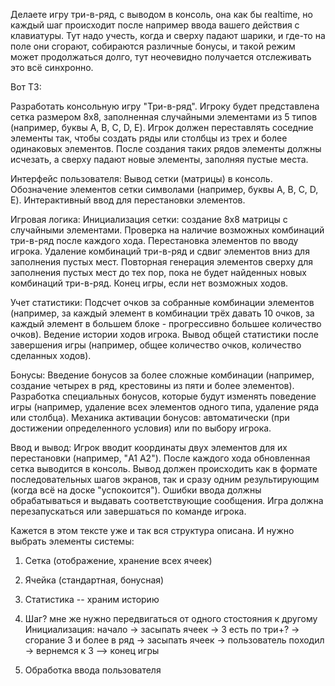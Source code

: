 Делаете игру три-в-ряд, с выводом в консоль, она как бы realtime, но каждый шаг происходит после например ввода вашего действия с клавиатуры. Тут надо учесть, когда и сверху падают шарики, и где-то на поле они сгорают, собираются различные бонусы, и такой режим может продолжаться долго, тут неочевидно получается отслеживать это всё синхронно. 

Вот ТЗ: 
 
Разработать консольную игру "Три-в-ряд". Игроку будет представлена сетка размером 8x8, заполненная случайными элементами из 5 типов (например, буквы A, B, C, D, E). Игрок должен переставлять соседние элементы так, чтобы создать ряды или столбцы из трех и более одинаковых элементов. После создания таких рядов элементы должны исчезать, а сверху падают новые элементы, заполняя пустые места. 
 
Интерфейс пользователя: 
Вывод сетки (матрицы) в консоль. 
Обозначение элементов сетки символами (например, буквы A, B, C, D, E). 
Интерактивный ввод для перестановки элементов. 
 
Игровая логика: 
Инициализация сетки: создание 8x8 матрицы с случайными элементами. 
Проверка на наличие возможных комбинаций три-в-ряд после каждого хода. 
Перестановка элементов по вводу игрока. 
Удаление комбинаций три-в-ряд и сдвиг элементов вниз для заполнения пустых мест. 
Повторная генерация элементов сверху для заполнения пустых мест до тех пор, пока не будет найденных новых комбинаций три-в-ряд. 
Конец игры, если нет возможных ходов. 
 
Учет статистики: 
Подсчет очков за собранные комбинации элементов (например, за каждый элемент в комбинации трёх давать 10 очков, за каждый элемент в большем блоке - прогрессивно большее количество очков). 
Ведение истории ходов игрока. 
Вывод общей статистики после завершения игры (например, общее количество очков, количество сделанных ходов). 
 
Бонусы: 
Введение бонусов за более сложные комбинации (например, создание четырех в ряд, крестовины из пяти и более элементов). 
Разработка специальных бонусов, которые будут изменять поведение игры (например, удаление всех элементов одного типа, удаление ряда или столбца). 
Механика активации бонусов: автоматически (при достижении определенного условия) или по выбору игрока. 
 
Ввод и вывод: 
Игрок вводит координаты двух элементов для их перестановки (например, "A1 A2"). 
После каждого хода обновленная сетка выводится в консоль. Вывод должен происходить как в формате последовательных шагов экранов, так и сразу одним результирующим (когда всё на доске "успокоится"). 
Ошибки ввода должны обрабатываться и выдавать соответствующие сообщения. 
Игра должна перезапускаться или завершаться по команде игрока. 

Кажется в этом тексте уже и так вся структура описана.
И нужно выбрать элементы системы:

1. Сетка (отображение, хранение всех ячеек)
2. Ячейка (стандартная, бонусная)
3. Статистика -- храним историю
4. Шаг? мне же нужно передвигаться от одного стостояния к другому
Инициализация: 
начало -> засыпать ячеек -> 3 есть по три+? -> сгорание 3 и более в ряд -> засыпать ячеек -> пользователь походил -> вернемся к 3
                                          --> конец игры

5. Обработка ввода пользователя